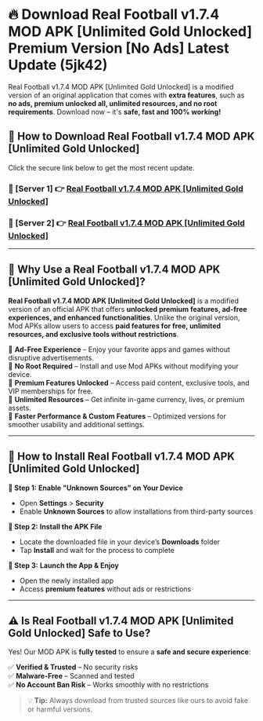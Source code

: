 # 🔥 Download Real Football v1.7.4 MOD APK [Unlimited Gold Unlocked] Premium Version [No Ads] Latest Update (5jk42) 

Real Football v1.7.4 MOD APK [Unlimited Gold Unlocked] is a modified version of an original application that comes with **extra features**, such as **no ads, premium unlocked all, unlimited resources, and no root requirements**. Download now – it's **safe, fast and 100% working!**

## **📱 How to Download Real Football v1.7.4 MOD APK [Unlimited Gold Unlocked]**  

Click the secure link below to get the most recent update.  

 ### **📌 [Server 1] 👉** [Real Football v1.7.4 MOD APK [Unlimited Gold Unlocked]](https://apkcomod.com?title=Real_Football_v1.7.4_MOD_APK_[Unlimited_Gold_Unlocked])

 ### **📌 [Server 2] 👉** [Real Football v1.7.4 MOD APK [Unlimited Gold Unlocked]](https://apkcomod.com?title=Real_Football_v1.7.4_MOD_APK_[Unlimited_Gold_Unlocked])

---

## **🤖 Why Use a Real Football v1.7.4 MOD APK [Unlimited Gold Unlocked]?**  

**Real Football v1.7.4 MOD APK [Unlimited Gold Unlocked]** is a modified version of an official APK that offers **unlocked premium features, ad-free experiences, and enhanced functionalities**. Unlike the original version, Mod APKs allow users to access **paid features for free, unlimited resources, and exclusive tools without restrictions**.

🔽 **Ad-Free Experience** – Enjoy your favorite apps and games without disruptive advertisements.  
🔽 **No Root Required** – Install and use Mod APKs without modifying your device.  
🔽 **Premium Features Unlocked** – Access paid content, exclusive tools, and VIP memberships for free.  
🔽 **Unlimited Resources** – Get infinite in-game currency, lives, or premium assets.  
🔽 **Faster Performance & Custom Features** – Optimized versions for smoother usability and additional settings.  

---

## **🚀 How to Install Real Football v1.7.4 MOD APK [Unlimited Gold Unlocked]**  

**🔹 Step 1:** **Enable "Unknown Sources" on Your Device**  
- Open **Settings** > **Security**  
- Enable **Unknown Sources** to allow installations from third-party sources  

**🔹 Step 2:** **Install the APK File**  
- Locate the downloaded file in your device’s **Downloads** folder  
- Tap **Install** and wait for the process to complete  

**🔹 Step 3:** **Launch the App & Enjoy**  
- Open the newly installed app  
- Access **premium features** without ads or restrictions  

---

## **⚠️ Is Real Football v1.7.4 MOD APK [Unlimited Gold Unlocked] Safe to Use?**  

Yes! Our MOD APK is **fully tested** to ensure a **safe and secure experience**:

✅ **Verified & Trusted** – No security risks  
✅ **Malware-Free** – Scanned and tested  
✅ **No Account Ban Risk** – Works smoothly with no restrictions  

> 💡 **Tip:** Always download from trusted sources like ours to avoid fake or harmful versions.